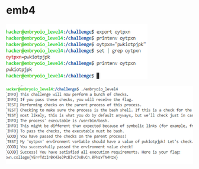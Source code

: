 # emb4

![](<../../.gitbook/assets/image (76) (1).png>)

![for int main(argc, \*argv, \*envp), envp is defiend by environment ](<../../.gitbook/assets/image (106).png>)
